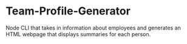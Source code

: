 # Team-Profile-Generator
Node CLI that takes in information about employees and generates an HTML webpage that displays summaries for each person.
